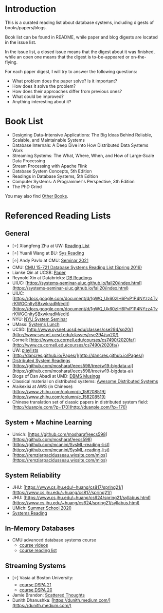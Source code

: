 # Introduction
This is a curated reading list about database systems, including digests of books/papers/blogs.

Book list can be found in README, while paper and blog digests are located in the issue list. 

In the issue list, a closed issue means that the digest about it was finished, while an open one means that the digest is to-be-appeared or on-the-flying. 

For each paper digest, I will try to answer the following questions: 
- What problem does the paper solve? Is it important? 
- How does it solve the problem? 
- How does their approaches differ from previous ones?
- What could be improved? 
- Anything interesting about it?


# Book List
- Designing Data-Intensive Applications: The Big Ideas Behind Reliable, Scalable, and Maintainable Systems
- Database Internals: A Deep Dive into How Distributed Data Systems Work
- Streaming Systems: The What, Where, When, and How of Large-Scale Data Processing
- Stream Processing with Apache Flink
- Database System Concepts, 5th Edition
- Readings in Database Systems, 5th Edition
- Computer Systems: A Programmer's Perspective, 3th Edition
- The PhD Grind

You may also find [Other Books](https://github.com/Sunt-ing/database-system-readings/blob/main/Other%20Books.md).


# Referenced Reading Lists
## General 
- [:star:] Xiangfeng Zhu at UW: [Reading List](https://xzhu0027.gitbook.io/blog/reading-list)
- [:star:] Yuanli Wang at BU: [Sys Reading](https://github.com/pentium3/sys_reading/issues)
- [:star:] Andy Pavlo at CMU: [Seminar 2021](https://db.cs.cmu.edu/seminar2021/)
- CMU: [CMU 15-721 Database Systems Reading List (Spring 2016)](https://15721.courses.cs.cmu.edu/spring2016/schedule.html)
- Lianke Qin at UCSB: [Paper](https://github.com/brucechin/paper)
- Reynold Xin at Databricks: [DB Readings](https://github.com/rxin/db-readings)
- UIUC: [https://systems-seminar-uiuc.github.io/fall20/index.html](https://systems-seminar-uiuc.github.io/fall20/index.html)
- UIUC: [https://docs.google.com/document/d/1gWQ_Uk60zIH6PvP1P4NYzz4TvrKWGCnltySBxwkradM/edit](https://docs.google.com/document/d/1gWQ_Uk60zIH6PvP1P4NYzz4TvrKWGCnltySBxwkradM/edit)
- NYU: [NYU System Seminar](https://github.com/fruffy/nyu-systems-seminar)
- UMass: [Systems Lunch](https://systems-lunch.org/)
- UCSD: [http://www.sysnet.ucsd.edu/classes/cse294/sp20/](http://www.sysnet.ucsd.edu/classes/cse294/sp20/)
- Cornell: [http://www.cs.cornell.edu/courses/cs7490/2020fa/](http://www.cs.cornell.edu/courses/cs7490/2020fa/)
- UW: [playlists](https://www.youtube.com/c/uwcse/playlists)
- [http://dancres.github.io/Pages/](http://dancres.github.io/Pages/)
- [Distributed System Readings](https://github.com/feilengcui008/distributed_system_readings)
- [https://github.com/mosharaf/eecs598/tree/w19-bigdata-ai](https://github.com/mosharaf/eecs598/tree/w19-bigdata-ai)
- Blogs of Dan Abadi at UMD: [DBMS Musings](http://dbmsmusings.blogspot.com/)
- Classical material on distributed systems: [Awesome Distributed Systems](https://github.com/theanalyst/awesome-distributed-systems)
- Alaikexisi at AWS (in Chinese): [https://www.zhihu.com/column/c_158208519](https://www.zhihu.com/column/c_158208519)
- Chinese translation set of classic papers in distributed system field: [http://duanple.com/?p=170](http://duanple.com/?p=170)

## System + Machine Learning
- Umich: [https://github.com/mosharaf/eecs598](https://github.com/mosharaf/eecs598)
- [https://github.com/mcanini/SysML-reading-list](https://github.com/mcanini/SysML-reading-list)
- [https://remziarpacidusseau.wixsite.com/mlos](https://remziarpacidusseau.wixsite.com/mlos)

## System Reliability
- JHU: [https://www.cs.jhu.edu/~huang/cs817/spring21/](https://www.cs.jhu.edu/~huang/cs817/spring21/)
- JHU: [https://www.cs.jhu.edu/~huang/cs624/spring21/syllabus.html](https://www.cs.jhu.edu/~huang/cs624/spring21/syllabus.html)
- UMich: [Summer School 2020](https://web.eecs.umich.edu/~manosk/summer-school-2020.html)
- [Systems Reading](https://github.com/lorin/systems-reading)

## In-Memory Databases
- CMU advanced database systems course
  - [course videos](https://www.youtube.com/watch?v=m72mt4VN9ik&list=PLSE8ODhjZXja7K1hjZ01UTVDnGQdx5v5U)
  - [course reading list](https://15721.courses.cs.cmu.edu/spring2019/schedule.html#jan-14-2019)

## Streaming Systems
- [:star:] Vasia at Boston University: 
  - [course DSPA 21](https://vasia.github.io/dspa21/readings.html)
  - [course DSPA 20](https://vasia.github.io/dspa20/readings.html)
- Jamie Brandon: [Scattered Thoughts](https://scattered-thoughts.net/)
- Dunith Dhanushka: [https://dunith.medium.com/](https://dunith.medium.com/)








